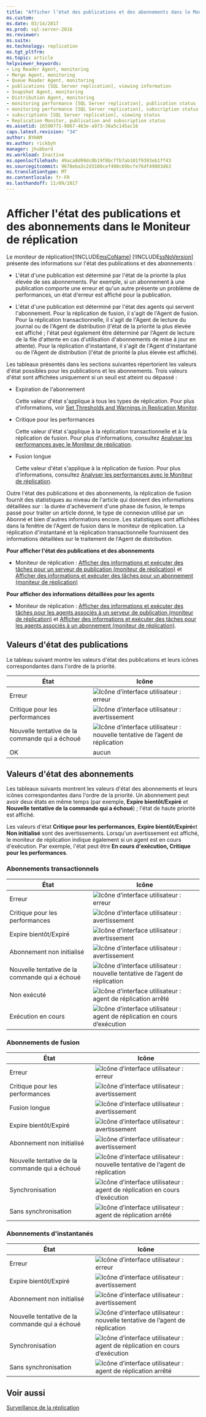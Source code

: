 ```yaml
---
title: "Afficher l’état des publications et des abonnements dans le Moniteur de réplication | Microsoft Docs"
ms.custom: 
ms.date: 03/14/2017
ms.prod: sql-server-2016
ms.reviewer: 
ms.suite: 
ms.technology: replication
ms.tgt_pltfrm: 
ms.topic: article
helpviewer_keywords:
- Log Reader Agent, monitoring
- Merge Agent, monitoring
- Queue Reader Agent, monitoring
- publications [SQL Server replication], viewing information
- Snapshot Agent, monitoring
- Distribution Agent, monitoring
- monitoring performance [SQL Server replication], publication status
- monitoring performance [SQL Server replication], subscription status
- subscriptions [SQL Server replication], viewing status
- Replication Monitor, publication and subscription status
ms.assetid: 16590771-9867-463e-a973-36a5c145ac16
caps.latest.revision: "34"
author: BYHAM
ms.author: rickbyh
manager: jhubbard
ms.workload: Inactive
ms.openlocfilehash: 49aca8d99dc0b19f8bcffb7ab101f9393eb1ff43
ms.sourcegitcommit: 9678eba3c2d3100cef408c69bcfe76df49803d63
ms.translationtype: MT
ms.contentlocale: fr-FR
ms.lasthandoff: 11/09/2017
---
```

# <a name="view-publication-and-subscription-status-in-replication-monitor"></a>Afficher l'état des publications et des abonnements dans le Moniteur de réplication
  Le moniteur de réplication[!INCLUDE[msCoName](../../../includes/msconame-md.md)] [!INCLUDE[ssNoVersion](../../../includes/ssnoversion-md.md)] présente des informations sur l'état des publications et des abonnements :  
  
-   L'état d'une publication est déterminé par l'état de la priorité la plus élevée de ses abonnements. Par exemple, si un abonnement à une publication comporte une erreur et qu'un autre présente un problème de performances, un état d'erreur est affiché pour la publication.  
  
-   L'état d'une publication est déterminé par l'état des agents qui servent l'abonnement. Pour la réplication de fusion, il s'agit de l'Agent de fusion. Pour la réplication transactionnelle, il s'agit de l'Agent de lecture du journal ou de l'Agent de distribution (l'état de la priorité la plus élevée est affiché ; l'état peut également être déterminé par l'Agent de lecture de la file d'attente en cas d'utilisation d'abonnements de mise à jour en attente). Pour la réplication d'instantané, il s'agit de l'Agent d'instantané ou de l'Agent de distribution (l'état de priorité la plus élevée est affiché).  
  
 Les tableaux présentés dans les sections suivantes répertorient les valeurs d'état possibles pour les publications et les abonnements. Trois valeurs d'état sont affichées uniquement si un seuil est atteint ou dépassé :  
  
-   Expiration de l'abonnement  
  
     Cette valeur d'état s'applique à tous les types de réplication. Pour plus d’informations, voir [Set Thresholds and Warnings in Replication Monitor](../../../relational-databases/replication/monitor/set-thresholds-and-warnings-in-replication-monitor.md).  
  
-   Critique pour les performances  
  
     Cette valeur d'état s'applique à la réplication transactionnelle et à la réplication de fusion. Pour plus d’informations, consultez [Analyser les performances avec le Moniteur de réplication](../../../relational-databases/replication/monitor/monitor-performance-with-replication-monitor.md).  
  
-   Fusion longue  
  
     Cette valeur d'état s'applique à la réplication de fusion. Pour plus d’informations, consultez [Analyser les performances avec le Moniteur de réplication](../../../relational-databases/replication/monitor/monitor-performance-with-replication-monitor.md).  
  
 Outre l'état des publications et des abonnements, la réplication de fusion fournit des statistiques au niveau de l'article qui donnent des informations détaillées sur : la durée d'achèvement d'une phase de fusion, le temps passé pour traiter un article donné, le type de connexion utilisé par un Abonné et bien d'autres informations encore. Les statistiques sont affichées dans la fenêtre de l'Agent de fusion dans le moniteur de réplication. La réplication d'instantané et la réplication transactionnelle fournissent des informations détaillées sur le traitement de l'Agent de distribution.  
  
 **Pour afficher l'état des publications et des abonnements**  
  
-   Moniteur de réplication : [Afficher des informations et exécuter des tâches pour un serveur de publication &#40;moniteur de réplication&#41;](../../../relational-databases/replication/monitor/view-information-and-perform-tasks-for-a-publication-replication-monitor.md) et [Afficher des informations et exécuter des tâches pour un abonnement &#40;moniteur de réplication&#41;](../../../relational-databases/replication/monitor/view-information-and-perform-tasks-for-a-subscription-replication-monitor.md)  
  
 **Pour afficher des informations détaillées pour les agents**  
  
-   Moniteur de réplication : [Afficher des informations et exécuter des tâches pour les agents associés à un serveur de publication &#40;moniteur de réplication&#41;](../../../relational-databases/replication/monitor/view-information-and-perform-tasks-for-publication-agents.md) et [Afficher des informations et exécuter des tâches pour les agents associés à un abonnement &#40;moniteur de réplication&#41;](../../../relational-databases/replication/monitor/view-information-and-perform-tasks-for-subscription-agents.md).  
  
## <a name="publication-status-values"></a>Valeurs d'état des publications  
 Le tableau suivant montre les valeurs d'état des publications et leurs icônes correspondantes dans l'ordre de la priorité.  
  
|État|Icône|  
|------------|----------|  
|Erreur|![Icône d’interface utilisateur : erreur](../../../database-engine/availability-groups/windows/media/repl-icon-error.gif "Icône d’interface utilisateur : erreur")|  
|Critique pour les performances|![Icône d’interface utilisateur : avertissement](../../../database-engine/availability-groups/windows/media/repl-icon-warn.gif "Icône d’interface utilisateur : avertissement")|  
|Nouvelle tentative de la commande qui a échoué|![Icône d’interface utilisateur : nouvelle tentative de l’agent de réplication](../../../relational-databases/replication/monitor/media/repl-icon-retry.gif "Icône d’interface utilisateur : nouvelle tentative de l’agent de réplication")|  
|OK|aucun|  
  
## <a name="subscription-status-values"></a>Valeurs d'état des abonnements  
 Les tableaux suivants montrent les valeurs d'état des abonnements et leurs icônes correspondantes dans l'ordre de la priorité. Un abonnement peut avoir deux états en même temps (par exemple, **Expire bientôt/Expiré** et **Nouvelle tentative de la commande qui a échoué**) ; l'état de haute priorité est affiché.  
  
 Les valeurs d'état **Critique pour les performances**, **Expire bientôt/Expiré**et **Non initialisé** sont des avertissements. Lorsqu'un avertissement est affiché, le moniteur de réplication indique également si un agent est en cours d'exécution. Par exemple, l'état peut être **En cours d'exécution, Critique pour les performances**.  
  
### <a name="transactional-subscriptions"></a>Abonnements transactionnels  
  
|État|Icône|  
|------------|----------|  
|Erreur|![Icône d’interface utilisateur : erreur](../../../database-engine/availability-groups/windows/media/repl-icon-error.gif "Icône d’interface utilisateur : erreur")|  
|Critique pour les performances|![Icône d’interface utilisateur : avertissement](../../../database-engine/availability-groups/windows/media/repl-icon-warn.gif "Icône d’interface utilisateur : avertissement")|  
|Expire bientôt/Expiré|![Icône d’interface utilisateur : avertissement](../../../database-engine/availability-groups/windows/media/repl-icon-warn.gif "Icône d’interface utilisateur : avertissement")|  
|Abonnement non initialisé|![Icône d’interface utilisateur : avertissement](../../../database-engine/availability-groups/windows/media/repl-icon-warn.gif "Icône d’interface utilisateur : avertissement")|  
|Nouvelle tentative de la commande qui a échoué|![Icône d’interface utilisateur : nouvelle tentative de l’agent de réplication](../../../relational-databases/replication/monitor/media/repl-icon-retry.gif "Icône d’interface utilisateur : nouvelle tentative de l’agent de réplication")|  
|Non exécuté|![Icône d’interface utilisateur : agent de réplication arrêté](../../../relational-databases/replication/monitor/media/repl-icon-stopped.gif "Icône d’interface utilisateur : agent de réplication arrêté")|  
|Exécution en cours|![Icône d’interface utilisateur : agent de réplication en cours d’exécution](../../../relational-databases/replication/monitor/media/repl-icon-running.gif "Icône d’interface utilisateur : agent de réplication en cours d’exécution")|  
  
### <a name="merge-subscriptions"></a>Abonnements de fusion  
  
|État|Icône|  
|------------|----------|  
|Erreur|![Icône d’interface utilisateur : erreur](../../../database-engine/availability-groups/windows/media/repl-icon-error.gif "Icône d’interface utilisateur : erreur")|  
|Critique pour les performances|![Icône d’interface utilisateur : avertissement](../../../database-engine/availability-groups/windows/media/repl-icon-warn.gif "Icône d’interface utilisateur : avertissement")|  
|Fusion longue|![Icône d’interface utilisateur : avertissement](../../../database-engine/availability-groups/windows/media/repl-icon-warn.gif "Icône d’interface utilisateur : avertissement")|  
|Expire bientôt/Expiré|![Icône d’interface utilisateur : avertissement](../../../database-engine/availability-groups/windows/media/repl-icon-warn.gif "Icône d’interface utilisateur : avertissement")|  
|Abonnement non initialisé|![Icône d’interface utilisateur : avertissement](../../../database-engine/availability-groups/windows/media/repl-icon-warn.gif "Icône d’interface utilisateur : avertissement")|  
|Nouvelle tentative de la commande qui a échoué|![Icône d’interface utilisateur : nouvelle tentative de l’agent de réplication](../../../relational-databases/replication/monitor/media/repl-icon-retry.gif "Icône d’interface utilisateur : nouvelle tentative de l’agent de réplication")|  
|Synchronisation|![Icône d’interface utilisateur : agent de réplication en cours d’exécution](../../../relational-databases/replication/monitor/media/repl-icon-running.gif "Icône d’interface utilisateur : agent de réplication en cours d’exécution")|  
|Sans synchronisation|![Icône d’interface utilisateur : agent de réplication arrêté](../../../relational-databases/replication/monitor/media/repl-icon-stopped.gif "Icône d’interface utilisateur : agent de réplication arrêté")|  
  
### <a name="snapshot-subscriptions"></a>Abonnements d'instantanés  
  
|État|Icône|  
|------------|----------|  
|Erreur|![Icône d’interface utilisateur : erreur](../../../database-engine/availability-groups/windows/media/repl-icon-error.gif "Icône d’interface utilisateur : erreur")|  
|Expire bientôt/Expiré|![Icône d’interface utilisateur : avertissement](../../../database-engine/availability-groups/windows/media/repl-icon-warn.gif "Icône d’interface utilisateur : avertissement")|  
|Abonnement non initialisé|![Icône d’interface utilisateur : avertissement](../../../database-engine/availability-groups/windows/media/repl-icon-warn.gif "Icône d’interface utilisateur : avertissement")|  
|Nouvelle tentative de la commande qui a échoué|![Icône d’interface utilisateur : nouvelle tentative de l’agent de réplication](../../../relational-databases/replication/monitor/media/repl-icon-retry.gif "Icône d’interface utilisateur : nouvelle tentative de l’agent de réplication")|  
|Synchronisation|![Icône d’interface utilisateur : agent de réplication en cours d’exécution](../../../relational-databases/replication/monitor/media/repl-icon-running.gif "Icône d’interface utilisateur : agent de réplication en cours d’exécution")|  
|Sans synchronisation|![Icône d’interface utilisateur : agent de réplication arrêté](../../../relational-databases/replication/monitor/media/repl-icon-stopped.gif "Icône d’interface utilisateur : agent de réplication arrêté")|  
  
## <a name="see-also"></a>Voir aussi  
 [Surveillance de la réplication](../../../relational-databases/replication/monitor/monitoring-replication-overview.md)  
  
  
